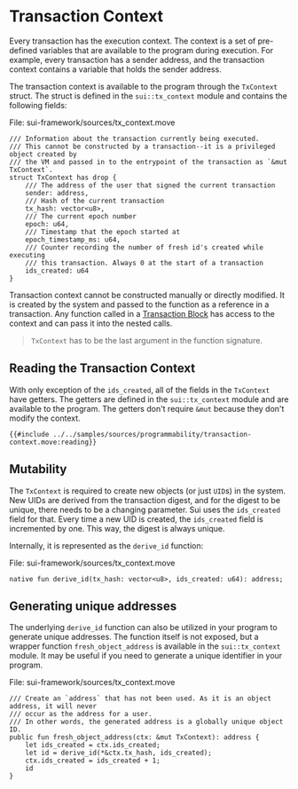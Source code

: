 # Transaction Context

Every transaction has the execution context. The context is a set of pre-defined variables that are available to the program during execution. For example, every transaction has a sender address, and the transaction context contains a variable that holds the sender address.

The transaction context is available to the program through the `TxContext` struct. The struct is defined in the `sui::tx_context` module and contains the following fields:

File: sui-framework/sources/tx_context.move
```move
/// Information about the transaction currently being executed.
/// This cannot be constructed by a transaction--it is a privileged object created by
/// the VM and passed in to the entrypoint of the transaction as `&mut TxContext`.
struct TxContext has drop {
    /// The address of the user that signed the current transaction
    sender: address,
    /// Hash of the current transaction
    tx_hash: vector<u8>,
    /// The current epoch number
    epoch: u64,
    /// Timestamp that the epoch started at
    epoch_timestamp_ms: u64,
    /// Counter recording the number of fresh id's created while executing
    /// this transaction. Always 0 at the start of a transaction
    ids_created: u64
}
```

Transaction context cannot be constructed manually or directly modified. It is created by the system and passed to the function as a reference in a transaction. Any function called in a [Transaction Block](./transaction-blocks.md) has access to the context and can pass it into the nested calls.

> `TxContext` has to be the last argument in the function signature.

## Reading the Transaction Context

With only exception of the `ids_created`, all of the fields in the `TxContext` have getters. The getters are defined in the `sui::tx_context` module and are available to the program. The getters don't require `&mut` because they don't modify the context.

```move
{{#include ../../samples/sources/programmability/transaction-context.move:reading}}
```

## Mutability

The `TxContext` is required to create new objects (or just `UID`s) in the system. New UIDs are derived from the transaction digest, and for the digest to be unique, there needs to be a changing parameter. Sui uses the `ids_created` field for that. Every time a new UID is created, the `ids_created` field is incremented by one. This way, the digest is always unique.

Internally, it is represented as the `derive_id` function:

File: sui-framework/sources/tx_context.move
```move
native fun derive_id(tx_hash: vector<u8>, ids_created: u64): address;
```

## Generating unique addresses

The underlying `derive_id` function can also be utilized in your program to generate unique addresses. The function itself is not exposed, but a wrapper function `fresh_object_address` is available in the `sui::tx_context` module. It may be useful if you need to generate a unique identifier in your program.

File: sui-framework/sources/tx_context.move
```move
/// Create an `address` that has not been used. As it is an object address, it will never
/// occur as the address for a user.
/// In other words, the generated address is a globally unique object ID.
public fun fresh_object_address(ctx: &mut TxContext): address {
    let ids_created = ctx.ids_created;
    let id = derive_id(*&ctx.tx_hash, ids_created);
    ctx.ids_created = ids_created + 1;
    id
}
```
